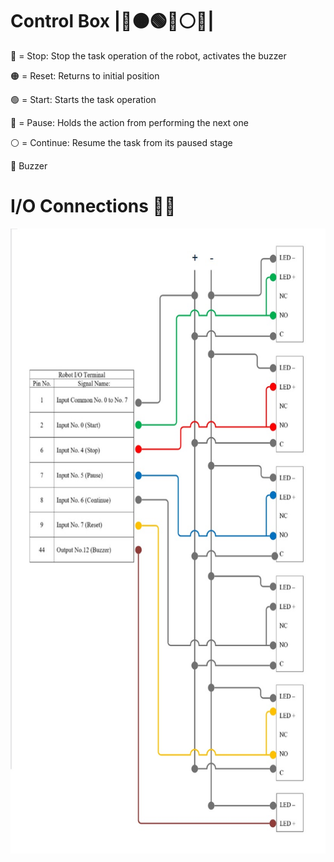 # Control Box |🔴🟠🟢🔵⚪🚨|
🔴 = Stop: Stop the task operation of the robot, activates the buzzer

🟠 = Reset: Returns to initial position

🟢 = Start: Starts the task operation

🔵 = Pause: Holds the action from performing the next one

⚪ = Continue: Resume the task from its paused stage

🚨 Buzzer

# I/O Connections 🔌📍

<p align="center">
  <img src="Assets/IO%20Diagram.jpg" alt="IO Diagram" height = "1000" width="600">
</p>
